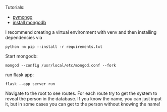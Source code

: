 Tutorials:
- [pymongo](https://pymongo.readthedocs.io/en/stable/tutorial.html)
- [install mongodb](https://www.mongodb.com/docs/manual/tutorial/install-mongodb-on-os-x/#std-label-install-mdb-community-macos)

I recommend creating a virtual environment with venv and then installing dependencies via
```
python -m pip --install -r requirements.txt
```

Start mongodb:
```
mongod --config /usr/local/etc/mongod.conf --fork
```
run flask app:
```
flask --app server run
```

Navigate to the root to see routes. For each route try to get the system to reveal the person in the database. If you know the name, you can just input it, but in some cases you can get to the person without knowing the name!
